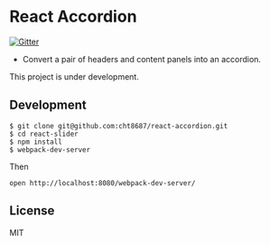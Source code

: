 # React Accordion
[![Gitter](https://badges.gitter.im/Join%20Chat.svg)](https://gitter.im/cht8687/help)

- Convert a pair of headers and content panels into an accordion.


This project is under development.


## Development

```
$ git clone git@github.com:cht8687/react-accordion.git
$ cd react-slider
$ npm install
$ webpack-dev-server
```

Then

```
open http://localhost:8080/webpack-dev-server/
```

## License

MIT
